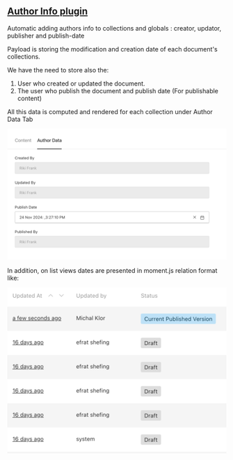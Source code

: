 ## [Author Info plugin](./src/index.ts)

Automatic adding authors info to collections and globals : creator, updator, publisher and publish-date

Payload is storing the modification and creation date of each document's collections.

We have the need to store also the:

1. User who created or updated the document.
2. The user who publish the document and publish date (For publishable content)

All this data is computed and rendered for each collection under Author Data Tab

![img_1.png](./images/img_1.png)

In addition, on list views dates are presented in moment.js relation format like:

![img_2.png](./images/img_2.png)
